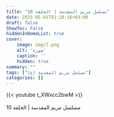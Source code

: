 ```yaml
---
title: "مسلسل مريم المقدسة | الحلقة 10"
date: 2025-05-01T01:28:16+03:00
draft: false
ShowToc: False
hiddenInHomeList: true
cover:
    image: img/7.png
    alt: 'صورة'
    caption: ''
    hidden: true
summary: ""
tags: ["مسلسل مريم المقدسة (ع)"]
categories: []
---
```


{{< youtube t_XWxcc2bwM >}}  
<br>
مسلسل مريم المقدسة | الحلقة 10
